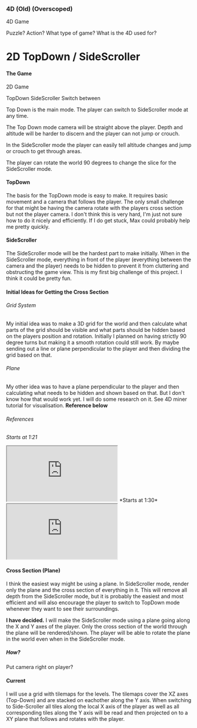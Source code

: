 
### 4D (Old) (Overscoped)
4D Game

Puzzle?
Action?
What type of game?
What is the 4D used for?

# 2D TopDown / SideScroller

#### The Game
2D Game 

TopDown
SideScroller
Switch between

Top Down is the main mode. The player can switch to SideScroller mode at any time.

The Top Down mode camera will be straight above the player. Depth and altitude will be harder to discern and the player can not jump or crouch.

In the SideScroller mode the player can easily tell altitude changes and jump or crouch to get through areas.

The player can rotate the world 90 degrees to change the slice for the SideScroller mode. 

#### TopDown

The basis for the TopDown mode is easy to make. It requires basic movement and a camera that follows the player. The only small challenge for that might be having the camera rotate with the players cross section but not the player camera. I don't think this is very hard, I'm just not sure how to do it nicely and efficiently. If I do get stuck, Max could probably help me pretty quickly.

#### SideScroller

The SideScroller mode will be the hardest part to make initially. When in the SideScroller mode, everything in front of the player (everything between the camera and the player) needs to be hidden to prevent it from cluttering and obstructing the game view. This is my first big challenge of this project. I think it could be pretty fun.

#### Initial Ideas for Getting the Cross Section

###### Grid System
My initial idea was to make a 3D grid for the world and then calculate what parts of the grid should be visible and what parts should be hidden based on the players position and rotation. Initially I planned on having strictly 90 degree turns but making it a smooth rotation could still work. By maybe sending out a line or plane perpendicular to the player and then dividing the grid based on that.

###### Plane
My other idea was to have a plane perpendicular to the player and then calculating what needs to be hidden and shown based on that. But I don't know how that would work yet. I will do some research on it. See 4D miner tutorial for visualisation. **Reference below** 

###### References
*Starts at 1:21*
<iframe src="https://www.youtube.com/embed/u8LMyWcKL_c?start=81"> </iframe> 
*Starts at 1:30*
<iframe src="https://www.youtube.com/embed/vZp0ETdD37E?start=90"> </iframe>



#### Cross Section (Plane)
I think the easiest way might be using a plane. In SideScroller mode, render only the plane and the cross section of everything in it. This will remove all depth from the SideScroller mode, but it is probably the easiest and most efficient and will also encourage the player to switch to TopDown mode whenever they want to see their surroundings. 

**I have decided.** I will make the SideScroller mode using a plane going along the X and Y axes of the player. Only the cross section of the world through the plane will be rendered/shown. The player will be able to rotate the plane in the world even when in the SideScroller mode.

##### How?
Put camera right on player?

#### Current
I will use a grid with tilemaps for the levels. The tilemaps cover the XZ axes (Top-Down) and are stacked on eachother along the Y axis. When switching to Side-Scroller all tiles along the local X axis of the player as well as all corresponding tiles along the Y axis will be read and then projected on to a XY plane that follows and rotates with the player.



